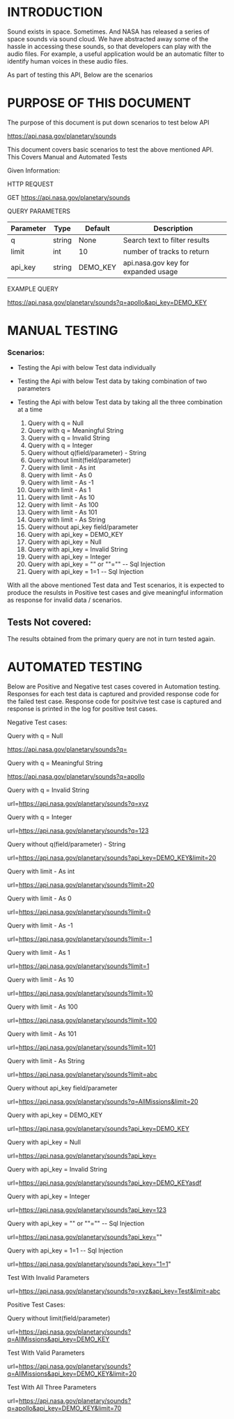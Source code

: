 #	INTRODUCTION
Sound exists in space. Sometimes. And NASA has released a series of space sounds via sound cloud. We have abstracted away some of the hassle in accessing these sounds, so that developers can play with the audio files. For example, a useful application would be an automatic filter to identify human voices in these audio files.

As part of testing this API, Below are the scenarios

# PURPOSE OF THIS DOCUMENT
The purpose of this document is put down scenarios to test below API

https://api.nasa.gov/planetary/sounds

This document covers basic scenarios to test the above mentioned API. This Covers Manual and Automated Tests

Given Information:

HTTP REQUEST

GET https://api.nasa.gov/planetary/sounds

QUERY PARAMETERS

Parameter |	Type | Default | Description
--------- | ---- | ------- | ------------
q | string | None | Search text to filter results
limit | int | 10 | number of tracks to return
api_key | string | DEMO_KEY | api.nasa.gov key for expanded usage

EXAMPLE 	QUERY


https://api.nasa.gov/planetary/sounds?q=apollo&api_key=DEMO_KEY

#	MANUAL TESTING

### Scenarios:

* Testing the Api with below Test data individually
* Testing the Api with below Test data by taking combination of two parameters
* Testing the Api with below Test data by taking all the three combination at a time

  1. Query with q = Null
  2. Query with q = Meaningful String
  3. Query with q = Invalid String
  4. Query with q = Integer
  5. Query without q(field/parameter) - String
  6. Query without limit(field/parameter)
  7. Query with limit - As int
  8. Query with limit - As 0
  9. Query with limit - As -1
  10. Query with limit - As 1
  11. Query with limit - As 10
  12. Query with limit - As 100
  13. Query with limit - As 101
  14. Query with limit - As String
  15. Query without api_key field/parameter
  16. Query with api_key = DEMO_KEY
  17. Query with api_key = Null
  18. Query with api_key = Invalid String
  19. Query with api_key = Integer
  20. Query with api_key = "" or ""="" -- Sql Injection
  21. Query with api_key = 1=1 -- Sql Injection
  
 With all the above mentioned Test data and Test scenarios, it is expected to produce the resulsts in Positive test cases and give meaningful information as response for invalid data / scenarios.

## Tests Not covered:

The results obtained from the primary query are not in turn tested again.

#	AUTOMATED TESTING

Below are Positive and Negative test cases covered in Automation testing. Responses for each test data is captured and provided response code for the failed test case. Response code for positvive test case is captured and response is printed in the log for positive test cases.

Negative Test cases:

Query with q = Null

https://api.nasa.gov/planetary/sounds?q=

Query with q = Meaningful String

https://api.nasa.gov/planetary/sounds?q=apollo

Query with q = Invalid String

url=https://api.nasa.gov/planetary/sounds?q=xyz

Query with q = Integer

url=https://api.nasa.gov/planetary/sounds?q=123

Query without q(field/parameter) - String

url=https://api.nasa.gov/planetary/sounds?api_key=DEMO_KEY&limit=20

Query with limit - As int

url=https://api.nasa.gov/planetary/sounds?limit=20

Query with limit - As 0

url=https://api.nasa.gov/planetary/sounds?limit=0

Query with limit - As -1

url=https://api.nasa.gov/planetary/sounds?limit=-1

Query with limit - As 1

url=https://api.nasa.gov/planetary/sounds?limit=1

Query with limit - As 10

url=https://api.nasa.gov/planetary/sounds?limit=10

Query with limit - As 100

url=https://api.nasa.gov/planetary/sounds?limit=100

Query with limit - As 101

url=https://api.nasa.gov/planetary/sounds?limit=101

Query with limit - As String

url=https://api.nasa.gov/planetary/sounds?limit=abc

Query without api_key field/parameter

url=https://api.nasa.gov/planetary/sounds?q=AllMissions&limit=20

Query with api_key = DEMO_KEY

url=https://api.nasa.gov/planetary/sounds?api_key=DEMO_KEY

Query with api_key = Null

url=https://api.nasa.gov/planetary/sounds?api_key=

Query with api_key = Invalid String

url=https://api.nasa.gov/planetary/sounds?api_key=DEMO_KEYasdf

Query with api_key = Integer

url=https://api.nasa.gov/planetary/sounds?api_key=123

Query with api_key = "" or ""="" -- Sql Injection

url=https://api.nasa.gov/planetary/sounds?api_key=""

Query with api_key = 1=1 -- Sql Injection

url=https://api.nasa.gov/planetary/sounds?api_key="1=1"

Test With Invalid Parameters

url=https://api.nasa.gov/planetary/sounds?q=xyz&api_key=Test&limit=abc

Positive Test Cases:

Query without limit(field/parameter)

url=https://api.nasa.gov/planetary/sounds?q=AllMissions&api_key=DEMO_KEY

Test With Valid Parameters

url=https://api.nasa.gov/planetary/sounds?q=AllMissions&api_key=DEMO_KEY&limit=20

Test With All Three Parameters

url=https://api.nasa.gov/planetary/sounds?q=apollo&api_key=DEMO_KEY&limit=70 
